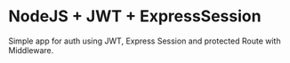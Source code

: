 # NodeJS + JWT + ExpressSession

Simple app for auth using JWT, Express Session and protected Route with Middleware.
